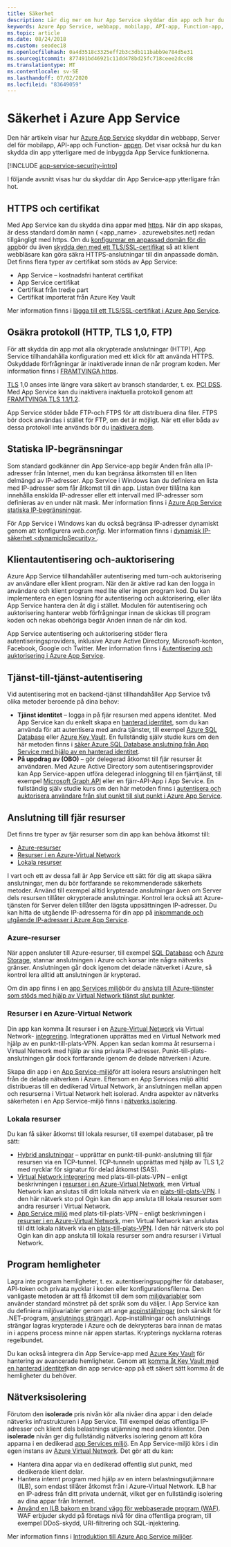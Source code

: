 ```yaml
---
title: Säkerhet
description: Lär dig mer om hur App Service skyddar din app och hur du kan låsa din app ytterligare.
keywords: Azure App Service, webbapp, mobilapp, API-app, Function-app, säkerhet, säker, säker, efterlevnad, kompatibel, certifikat, certifikat, https, FTPS, TLS, förtroende, kryptering, kryptera, krypterad, IP-begränsning, autentisering, auktorisering, autentisering, autentisering, MSI, hanterad tjänst identitet, hanterad identitet, hemligheter, hemlighet, korrigering, korrigering, korrigeringar, version, isolering, nätverks isolering
ms.topic: article
ms.date: 08/24/2018
ms.custom: seodec18
ms.openlocfilehash: 0a4d3518c3325eff2b3c3db111babb9e784d5e31
ms.sourcegitcommit: 877491bd46921c11dd478bd25fc718ceee2dcc08
ms.translationtype: MT
ms.contentlocale: sv-SE
ms.lasthandoff: 07/02/2020
ms.locfileid: "83649059"
---
```

# <a name="security-in-azure-app-service"></a>Säkerhet i Azure App Service

Den här artikeln visar hur [Azure App Service](overview.md) skyddar din webbapp, Server del för mobilapp, API-app och Function- [appen](/azure/azure-functions/). Det visar också hur du kan skydda din app ytterligare med de inbyggda App Service funktionerna.

[!INCLUDE [app-service-security-intro](../../includes/app-service-security-intro.md)]

I följande avsnitt visas hur du skyddar din App Service-app ytterligare från hot.

## <a name="https-and-certificates"></a>HTTPS och certifikat

Med App Service kan du skydda dina appar med [https](https://wikipedia.org/wiki/HTTPS). När din app skapas, är dess standard domän namn ( \<app_name> . azurewebsites.net) redan tillgängligt med https. Om du [konfigurerar en anpassad domän för din app](app-service-web-tutorial-custom-domain.md)bör du även [skydda den med ett TLS/SSL-certifikat](configure-ssl-bindings.md) så att klient webbläsare kan göra säkra HTTPS-anslutningar till din anpassade domän. Det finns flera typer av certifikat som stöds av App Service:

- App Service – kostnadsfri hanterat certifikat
- App Service certifikat
- Certifikat från tredje part
- Certifikat importerat från Azure Key Vault

Mer information finns i [lägga till ett TLS/SSL-certifikat i Azure App Service](configure-ssl-certificate.md).

## <a name="insecure-protocols-http-tls-10-ftp"></a>Osäkra protokoll (HTTP, TLS 1,0, FTP)

För att skydda din app mot alla okrypterade anslutningar (HTTP), App Service tillhandahålla konfiguration med ett klick för att använda HTTPS. Oskyddade förfrågningar är inaktiverade innan de når program koden. Mer information finns i [FRAMTVINGA https](configure-ssl-bindings.md#enforce-https).

[TLS](https://wikipedia.org/wiki/Transport_Layer_Security) 1,0 anses inte längre vara säkert av bransch standarder, t. ex. [PCI DSS](https://wikipedia.org/wiki/Payment_Card_Industry_Data_Security_Standard). Med App Service kan du inaktivera inaktuella protokoll genom att [FRAMTVINGA TLS 1.1/1.2](configure-ssl-bindings.md#enforce-tls-versions).

App Service stöder både FTP-och FTPS för att distribuera dina filer. FTPS bör dock användas i stället för FTP, om det är möjligt. När ett eller båda av dessa protokoll inte används bör du [inaktivera dem](deploy-ftp.md#enforce-ftps).

## <a name="static-ip-restrictions"></a>Statiska IP-begränsningar

Som standard godkänner din App Service-app begär Anden från alla IP-adresser från Internet, men du kan begränsa åtkomsten till en liten delmängd av IP-adresser. App Service i Windows kan du definiera en lista med IP-adresser som får åtkomst till din app. Listan över tillåtna kan innehålla enskilda IP-adresser eller ett intervall med IP-adresser som definieras av en under nät mask. Mer information finns i [Azure App Service statiska IP-begränsningar](app-service-ip-restrictions.md).

För App Service i Windows kan du också begränsa IP-adresser dynamiskt genom att konfigurera _web.config_. Mer information finns i [dynamisk IP-säkerhet \<dynamicIpSecurity> ](https://docs.microsoft.com/iis/configuration/system.webServer/security/dynamicIpSecurity/).

## <a name="client-authentication-and-authorization"></a>Klientautentisering och-auktorisering

Azure App Service tillhandahåller autentisering med turn-och auktorisering av användare eller klient program. När den är aktive rad kan den logga in användare och klient program med lite eller ingen program kod. Du kan implementera en egen lösning för autentisering och auktorisering, eller låta App Service hantera den åt dig i stället. Modulen för autentisering och auktorisering hanterar webb förfrågningar innan de skickas till program koden och nekas obehöriga begär Anden innan de når din kod.

App Service autentisering och auktorisering stöder flera autentiseringsproviders, inklusive Azure Active Directory, Microsoft-konton, Facebook, Google och Twitter. Mer information finns i [Autentisering och auktorisering i Azure App Service](overview-authentication-authorization.md).

## <a name="service-to-service-authentication"></a>Tjänst-till-tjänst-autentisering

Vid autentisering mot en backend-tjänst tillhandahåller App Service två olika metoder beroende på dina behov:

- **Tjänst identitet** – logga in på fjär resursen med appens identitet. Med App Service kan du enkelt skapa en [hanterad identitet](overview-managed-identity.md), som du kan använda för att autentisera med andra tjänster, till exempel [Azure SQL Database](/azure/sql-database/) eller [Azure Key Vault](/azure/key-vault/). En fullständig själv studie kurs om den här metoden finns i [säker Azure SQL Database anslutning från App Service med hjälp av en hanterad identitet](app-service-web-tutorial-connect-msi.md).
- **På uppdrag av (OBO)** – gör delegerad åtkomst till fjär resurser åt användaren. Med Azure Active Directory som autentiseringsprovider kan App Service-appen utföra delegerad inloggning till en fjärrtjänst, till exempel [Microsoft Graph API](../active-directory/develop/microsoft-graph-intro.md) eller en fjärr-API-App i App Service. En fullständig själv studie kurs om den här metoden finns i [autentisera och auktorisera användare från slut punkt till slut punkt i Azure App Service](app-service-web-tutorial-auth-aad.md).

## <a name="connectivity-to-remote-resources"></a>Anslutning till fjär resurser

Det finns tre typer av fjär resurser som din app kan behöva åtkomst till: 

- [Azure-resurser](#azure-resources)
- [Resurser i en Azure-Virtual Network](#resources-inside-an-azure-virtual-network)
- [Lokala resurser](#on-premises-resources)

I vart och ett av dessa fall är App Service ett sätt för dig att skapa säkra anslutningar, men du bör fortfarande se rekommenderade säkerhets metoder. Använd till exempel alltid krypterade anslutningar även om Server dels resursen tillåter okrypterade anslutningar. Kontrol lera också att Azure-tjänsten för Server delen tillåter den lägsta uppsättningen IP-adresser. Du kan hitta de utgående IP-adresserna för din app på [inkommande och utgående IP-adresser i Azure App Service](overview-inbound-outbound-ips.md).

### <a name="azure-resources"></a>Azure-resurser

När appen ansluter till Azure-resurser, till exempel [SQL Database](https://azure.microsoft.com/services/sql-database/) och [Azure Storage](/azure/storage/), stannar anslutningen i Azure och korsar inte några nätverks gränser. Anslutningen går dock igenom det delade nätverket i Azure, så kontrol lera alltid att anslutningen är krypterad. 

Om din app finns i en [app Services miljö](environment/intro.md)bör du [ansluta till Azure-tjänster som stöds med hjälp av Virtual Network tjänst slut punkter](../virtual-network/virtual-network-service-endpoints-overview.md).

### <a name="resources-inside-an-azure-virtual-network"></a>Resurser i en Azure-Virtual Network

Din app kan komma åt resurser i en [Azure-Virtual Network](/azure/virtual-network/) via Virtual Network- [integrering](web-sites-integrate-with-vnet.md). Integrationen upprättas med en Virtual Network med hjälp av en punkt-till-plats-VPN. Appen kan sedan komma åt resurserna i Virtual Network med hjälp av sina privata IP-adresser. Punkt-till-plats-anslutningen går dock fortfarande igenom de delade nätverken i Azure. 

Skapa din app i en [App Service-miljö](environment/intro.md)för att isolera resurs anslutningen helt från de delade nätverken i Azure. Eftersom en App Services miljö alltid distribueras till en dedikerad Virtual Network, är anslutningen mellan appen och resurserna i Virtual Network helt isolerad. Andra aspekter av nätverks säkerheten i en App Service-miljö finns i [nätverks isolering](#network-isolation).

### <a name="on-premises-resources"></a>Lokala resurser

Du kan få säker åtkomst till lokala resurser, till exempel databaser, på tre sätt: 

- [Hybrid anslutningar](app-service-hybrid-connections.md) – upprättar en punkt-till-punkt-anslutning till fjär resursen via en TCP-tunnel. TCP-tunneln upprättas med hjälp av TLS 1,2 med nycklar för signatur för delad åtkomst (SAS).
- [Virtual Network integrering](web-sites-integrate-with-vnet.md) med plats-till-plats-VPN – enligt beskrivningen i [resurser i en Azure-Virtual Network](#resources-inside-an-azure-virtual-network), men Virtual Network kan anslutas till ditt lokala nätverk via en [plats-till-plats-VPN](../vpn-gateway/vpn-gateway-howto-site-to-site-resource-manager-portal.md). I den här nätverk sto pol Ogin kan din app ansluta till lokala resurser som andra resurser i Virtual Network.
- [App Service miljö](environment/intro.md) med plats-till-plats-VPN – enligt beskrivningen i [resurser i en Azure-Virtual Network](#resources-inside-an-azure-virtual-network), men Virtual Network kan anslutas till ditt lokala nätverk via en [plats-till-plats-VPN](../vpn-gateway/vpn-gateway-howto-site-to-site-resource-manager-portal.md). I den här nätverk sto pol Ogin kan din app ansluta till lokala resurser som andra resurser i Virtual Network.

## <a name="application-secrets"></a>Program hemligheter

Lagra inte program hemligheter, t. ex. autentiseringsuppgifter för databaser, API-token och privata nycklar i koden eller konfigurationsfilerna. Den vanligaste metoden är att få åtkomst till dem som [miljövariabler](https://wikipedia.org/wiki/Environment_variable) som använder standard mönstret på det språk som du väljer. I App Service kan du definiera miljövariabler genom att ange [appinställningar](configure-common.md#configure-app-settings) (och särskilt för .NET-program, [anslutnings strängar](configure-common.md#configure-connection-strings)). App-inställningar och anslutnings strängar lagras krypterade i Azure och de dekrypteras bara innan de matas in i appens process minne när appen startas. Krypterings nycklarna roteras regelbundet.

Du kan också integrera din App Service-app med [Azure Key Vault](/azure/key-vault/) för hantering av avancerade hemligheter. Genom att [komma åt Key Vault med en hanterad identitet](../key-vault/tutorial-web-application-keyvault.md)kan din app service-app på ett säkert sätt komma åt de hemligheter du behöver.

## <a name="network-isolation"></a>Nätverksisolering

Förutom den **isolerade** pris nivån kör alla nivåer dina appar i den delade nätverks infrastrukturen i App Service. Till exempel delas offentliga IP-adresser och klient dels belastnings utjämning med andra klienter. Den **isolerade** nivån ger dig fullständig nätverks isolering genom att köra apparna i en dedikerad [app Services miljö](environment/intro.md). En App Service-miljö körs i din egen instans av [Azure Virtual Network](/azure/virtual-network/). Det gör att du kan: 

- Hantera dina appar via en dedikerad offentlig slut punkt, med dedikerade klient delar.
- Hantera internt program med hjälp av en intern belastningsutjämnare (ILB), som endast tillåter åtkomst från i Azure-Virtual Network. ILB har en IP-adress från ditt privata undernät, vilket ger en fullständig isolering av dina appar från Internet.
- [Använd en ILB bakom en brand vägg för webbaserade program (WAF)](environment/integrate-with-application-gateway.md). WAF erbjuder skydd på företags nivå för dina offentliga program, till exempel DDoS-skydd, URI-filtrering och SQL-injektering.

Mer information finns i [Introduktion till Azure App Service miljöer](environment/intro.md). 
